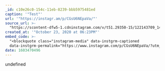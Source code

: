 ```yaml
---
_id: c10e26c0-154c-11eb-8239-bbb5975481ed
caption: '"Test"'
url: '"https://instagr.am/p/CGsU6NEpaVa/"'
source_url: >-
  "https://scontent-dfw5-1.cdninstagram.com/v/t51.29350-15/122143709_144300070744763_7469766035644118890_n.jpg?_nc_cat=105
created_at: '"October 23, 2020 at 06:23PM"'
embed_code: >-
  "<blockquote class="instagram-media" data-instgrm-captioned
  data-instgrm-permalink="https://www.instagram.com/p/CGsU6NEpaVa/?utm_source=ig_embed
date: 1603470496
---
```

undefined

